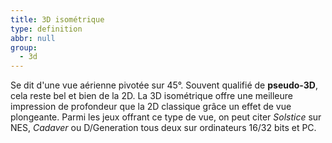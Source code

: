 ```yaml
---
title: 3D isométrique
type: definition
abbr: null
group:
  - 3d
---
```

Se dit d'une vue aérienne pivotée sur 45°. Souvent qualifié de **pseudo-3D**, cela reste bel et bien de la 2D. La 3D isométrique offre une meilleure impression de profondeur que la 2D classique grâce un effet de vue plongeante. Parmi les jeux offrant ce type de vue, on peut citer _Solstice_ sur NES, _Cadaver_ ou D/Generation tous deux sur ordinateurs 16/32 bits et PC.
